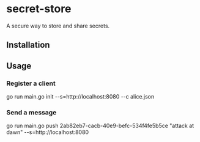 # secret-store
A secure way to store and share secrets.

## Installation

## Usage

### Register a client
go run main.go init --s=http://localhost:8080 --c alice.json

### Send a message
go run main.go push 2ab82eb7-cacb-40e9-befc-534f4fe5b5ce "attack at dawn" --s=http://localhost:8080